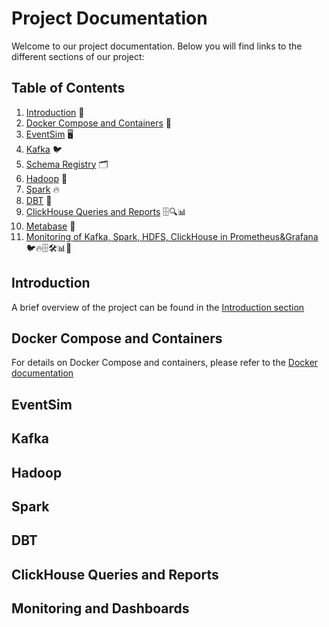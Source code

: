 # Project Documentation
Welcome to our project documentation. Below you will find links to the different sections of our project:

## Table of Contents
1. [Introduction](docs/Introduction.md) 👋
2. [Docker Compose and Containers](docs/Docker.md) 🐳
3. [EventSim](docs/EventSim.md) 🖥
4. [Kafka](docs/Kafka.md) 🐦
5. [Schema Registry](docs/SchemaRegistery.md) 🗂️
6. [Hadoop](docs/Hadoop.md) 🐘
7. [Spark](docs/Spark.md) 🔥
8. [DBT](docs/DBT.md) 🔄
9. [ClickHouse Queries and Reports](docs/ClickHouseQueriesAndReports.md) 🗄️🔍📊
10. [Metabase](docs/Metabase.md) 💼
11. [Monitoring of Kafka, Spark, HDFS, ClickHouse in Prometheus&Grafana](docs/MonitoringPrometheusAndGrafana.md) 🐦🔥🗄🛠️📊🚦

## Introduction
A brief overview of the project can be found in the [Introduction section](docs/Introduction.md)

## Docker Compose and Containers
For details on Docker Compose and containers, please refer to the [Docker documentation](docs/Docker.md)

## EventSim

## Kafka

## Hadoop

## Spark

## DBT

## ClickHouse Queries and Reports

## Monitoring and Dashboards

